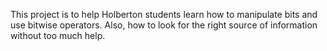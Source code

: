 This project is to help Holberton students learn how to manipulate bits and use bitwise operators. Also, how to look for the right source of information without too much help.